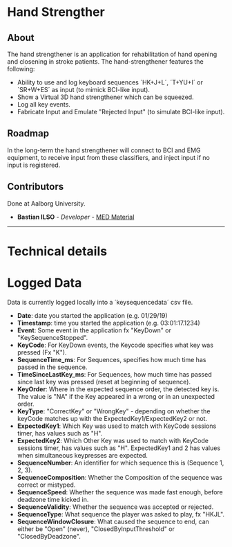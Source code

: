 # Hand Strengther

## About
The hand strengthener is an application for rehabilitation of hand opening and closening in stroke patients. The hand-strengthener features the following:
* Ability to use and log keyboard sequences ´HK+J+L´, ´T+YU+I´ or ´SR+W+ES´ as input (to mimick BCI-like input).
* Show a Virtual 3D hand strengthener which can be squeezed.
* Log all key events.
* Fabricate Input and Emulate "Rejected Input" (to simulate BCI-like input). 

## Roadmap
In the long-term the hand strengthener will connect to BCI and EMG equipment, to receive input from these classifiers, and inject input if no input is registered.

## Contributors
Done at Aalborg University.   
- **Bastian ILSO** - _Developer_ - [MED Material](https://github.com/med-material)

 -----------------  
# Technical details
# Logged Data
Data is currently logged locally into a ´keysequencedata´ csv file.
 * **Date**: date you started the application (e.g. 01/29/19)
 * **Timestamp**: time you started the application (e.g. 03:01:17.1234)
 * **Event**: Some event in the application fx "KeyDown" or "KeySequenceStopped".
 * **KeyCode**: For KeyDown events, the Keycode specifies what key was pressed (Fx "K").
 * **SequenceTime_ms**: For Sequences, specifies how much time has passed in the sequence.
 * **TimeSinceLastKey_ms**: For Sequences, how much time has passed since last key was pressed (reset at beginning of sequence).
 * **KeyOrder**: Where in the expected sequence order, the detected key is. The value is "NA" if the Key appeared in a wrong or in an unexpected order.
 * **KeyType**: "CorrectKey" or "WrongKey" - depending on whether the keyCode matches up with the ExpectedKey1/ExpectedKey2 or not.
 * **ExpectedKey1**: Which Key was used to match with KeyCode sessions timer, has values such as "H".
 * **ExpectedKey2**: Which Other Key was used to match with KeyCode sessions timer, has values such as "H". ExpectedKey1 and 2 has values when simultaneous keypresses are expected.
 * **SequenceNumber**: An identifier for which sequence this is (Sequence 1, 2, 3).
 * **SequenceComposition**: Whether the Composition of the sequence was correct or mistyped.
 * **SequenceSpeed**: Whether the sequence was made fast enough, before deadzone time kicked in.
 * **SequenceValidity**: Whether the sequence was accepted or rejected.
 * **SequenceType**: What sequence the player was asked to play, fx "HKJL".
 * **SequenceWindowClosure**: What caused the sequence to end, can either be "Open" (never), "ClosedByInputThreshold" or "ClosedByDeadzone".
